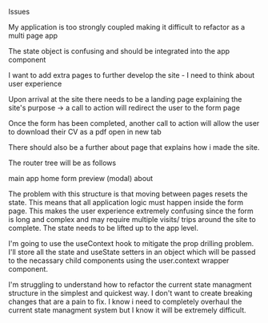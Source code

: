 Issues

My application is too strongly coupled making it difficult to refactor as a multi page app

The state object is confusing and should be integrated into the app component

I want to add extra pages to further develop the site - I need to think about user experience

Upon arrival at the site there needs to be a landing page explaining the site's purpose -> a call to action will redirect the user to the form page

Once the form has been completed, another call to action will allow the user to download their CV as a pdf open in new tab

There should also be a further about page that explains how i made the site.

The router tree will be as follows

main
    app
        home
        form
            preview (modal)
        about

The problem with this structure is that moving between pages resets the state. This means that all application logic must happen inside the form page. This makes the user experience extremely confusing since the form is long and complex and may require multiple visits/ trips around the site to complete. The state needs to be lifted up to the app level.

I'm going to use the useContext hook to mitigate the prop drilling problem. I'll store all the state and useState setters in an object which will be passed to the necassary child components using the user.context wrapper component.

I'm struggling to understand how to refactor the current state managment structure in the simplest and quickest way. I don't want to create breaking changes that are a pain to fix. I know i need to completely overhaul the current state managment system but I know it will be extremely difficult.
